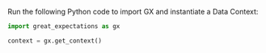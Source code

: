 
Run the following Python code to import GX and instantiate a Data Context:

```python Python code
import great_expectations as gx

context = gx.get_context()
```

